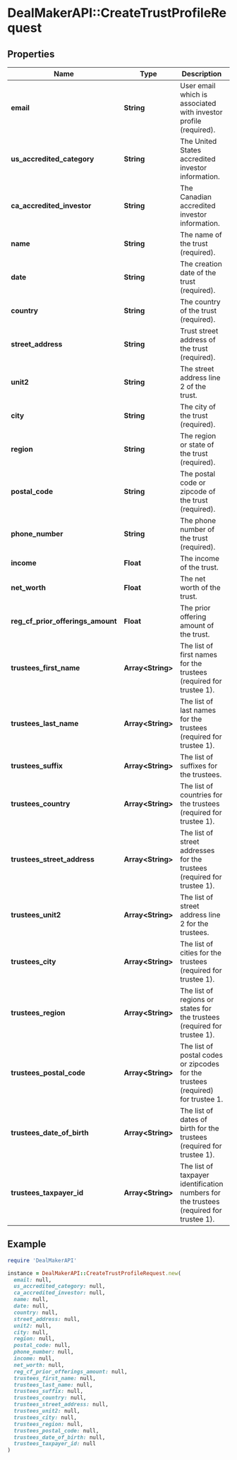 # DealMakerAPI::CreateTrustProfileRequest

## Properties

| Name | Type | Description | Notes |
| ---- | ---- | ----------- | ----- |
| **email** | **String** | User email which is associated with investor profile (required). |  |
| **us_accredited_category** | **String** | The United States accredited investor information. | [optional] |
| **ca_accredited_investor** | **String** | The Canadian accredited investor information. | [optional] |
| **name** | **String** | The name of the trust (required). | [optional] |
| **date** | **String** | The creation date of the trust (required). | [optional] |
| **country** | **String** | The country of the trust (required). | [optional] |
| **street_address** | **String** | Trust street address of the trust (required). | [optional] |
| **unit2** | **String** | The street address line 2 of the trust. | [optional] |
| **city** | **String** | The city of the trust (required). | [optional] |
| **region** | **String** | The region or state of the trust (required). | [optional] |
| **postal_code** | **String** | The postal code or zipcode of the trust (required). | [optional] |
| **phone_number** | **String** | The phone number of the trust (required). | [optional] |
| **income** | **Float** | The income of the trust. | [optional] |
| **net_worth** | **Float** | The net worth of the trust. | [optional] |
| **reg_cf_prior_offerings_amount** | **Float** | The prior offering amount of the trust. | [optional] |
| **trustees_first_name** | **Array&lt;String&gt;** | The list of first names for the trustees (required for trustee 1). | [optional] |
| **trustees_last_name** | **Array&lt;String&gt;** | The list of last names for the trustees (required for trustee 1). | [optional] |
| **trustees_suffix** | **Array&lt;String&gt;** | The list of suffixes for the trustees. | [optional] |
| **trustees_country** | **Array&lt;String&gt;** | The list of countries for the trustees (required for trustee 1). | [optional] |
| **trustees_street_address** | **Array&lt;String&gt;** | The list of street addresses for the trustees (required for trustee 1). | [optional] |
| **trustees_unit2** | **Array&lt;String&gt;** | The list of street address line 2 for the trustees. | [optional] |
| **trustees_city** | **Array&lt;String&gt;** | The list of cities for the trustees (required for trustee 1). | [optional] |
| **trustees_region** | **Array&lt;String&gt;** | The list of regions or states for the trustees (required for trustee 1). | [optional] |
| **trustees_postal_code** | **Array&lt;String&gt;** | The list of postal codes or zipcodes for the trustees (required) for trustee 1. | [optional] |
| **trustees_date_of_birth** | **Array&lt;String&gt;** | The list of dates of birth for the trustees (required for trustee 1). | [optional] |
| **trustees_taxpayer_id** | **Array&lt;String&gt;** | The list of taxpayer identification numbers for the trustees (required for trustee 1). | [optional] |

## Example

```ruby
require 'DealMakerAPI'

instance = DealMakerAPI::CreateTrustProfileRequest.new(
  email: null,
  us_accredited_category: null,
  ca_accredited_investor: null,
  name: null,
  date: null,
  country: null,
  street_address: null,
  unit2: null,
  city: null,
  region: null,
  postal_code: null,
  phone_number: null,
  income: null,
  net_worth: null,
  reg_cf_prior_offerings_amount: null,
  trustees_first_name: null,
  trustees_last_name: null,
  trustees_suffix: null,
  trustees_country: null,
  trustees_street_address: null,
  trustees_unit2: null,
  trustees_city: null,
  trustees_region: null,
  trustees_postal_code: null,
  trustees_date_of_birth: null,
  trustees_taxpayer_id: null
)
```

